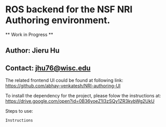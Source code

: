 # ROS backend for the NSF NRI Authoring environment.

** Work in Progress **

## Author: Jieru Hu 
## Contact: jhu76@wisc.edu

The related frontend UI could be found at following link:
https://github.com/abhay-venkatesh/NRI-authoring-UI

To install the dependency for the project, please folow the instructions at:
https://drive.google.com/open?id=0B36yoeZ1l3zSQy1ZR3kybWg2UkU

Steps to use:
```
Instructions

```
